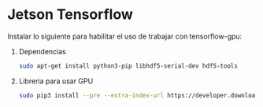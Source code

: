 # Jetson Tensorflow 

Instalar lo siguiente para habilitar el uso de trabajar con tensorflow-gpu:

1. Dependencias

   ```bash
   sudo apt-get install python3-pip libhdf5-serial-dev hdf5-tools
   ```

   

2. Libreria para usar GPU

   ```bash
   sudo pip3 install --pre --extra-index-url https://developer.download.nvidia.com/compute/redist/jp/v42 tensorflow-gpu
   ```

   